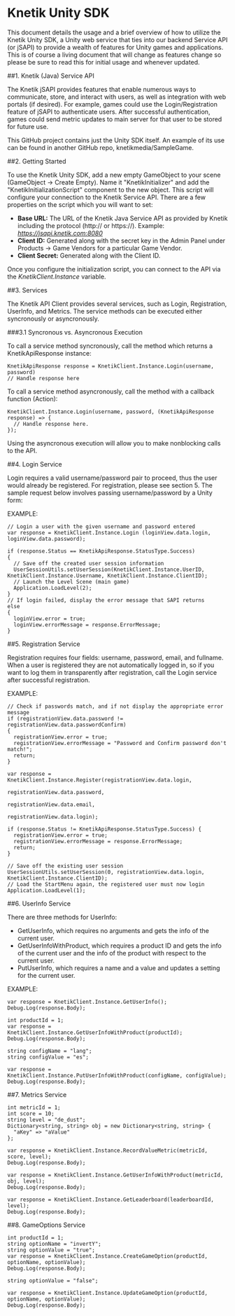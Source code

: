 # Knetik Unity SDK

  This document details the usage and a brief overview of how to utilize the Knetik Unity SDK, a Unity web service that ties into our backend Service API (or jSAPI) to provide a wealth of features for Unity games and applications.  This is of course a living document that will change as features change so please be sure to read this for initial usage and whenever updated.

##1. Knetik (Java) Service API

  The Knetik jSAPI provides features that enable numerous ways to communicate, store, and interact with users, as well as integration with web portals (if desired). For example, games could use the Login/Registration feature of jSAPI to authenticate users. After successful authentication, games could send metric updates to main server for that user to be stored for future use. 

  This GitHub project contains just the Unity SDK itself.  An example of its use can be found in another GitHub repo, knetikmedia/SampleGame.

##2. Getting Started

  To use the Knetik Unity SDK, add a new empty GameObject to your scene (GameObject -> Create Empty).  Name it "KnetikInitializer" and add the "KnetikInitializationScript" component to the new object.  This script will configure your connection to the Knetik Service API.  There are a few properties on the script which you will want to set:

  - **Base URL:** The URL of the Knetik Java Service API as provided by Knetik including the protocol (http:// or https://).  Example: *https://jsapi.knetik.com:8080*
  - **Client ID:** Generated along with the secret key in the Admin Panel under Products -> Game Vendors for a particular Game Vendor.
  - **Client Secret:** Generated along with the Client ID.

  Once you configure the initialization script, you can connect to the API via the *KnetikClient.Instance* variable.

##3. Services

The Knetik API Client provides several services, such as Login, Registration, UserInfo, and Metrics.  The service methods can be executed either syncronously or asyncronously.

###3.1 Syncronous vs. Asyncronous Execution

To call a service method syncronously, call the method which returns a KnetikApiResponse instance:

```
KnetikApiResponse response = KnetikClient.Instance.Login(username, password)
// Handle response here
```

To call a service method asyncronously, call the method with a callback function (Action<KnetikApiResponse>):

```
KnetikClient.Instance.Login(username, password, (KnetikApiResponse response) => {
  // Handle response here.
});
```

Using the asyncronous execution will allow you to make nonblocking calls to the API.

##4. Login Service

Login requires a valid username/password pair to proceed, thus the user would already be registered.  For registration, please see section 5. The sample request below involves passing username/password by a Unity form:

EXAMPLE:

```
// Login a user with the given username and password entered
var response = KnetikClient.Instance.Login (loginView.data.login, loginView.data.password);

if (response.Status == KnetikApiResponse.StatusType.Success) 
{
  // Save off the created user session information
  UserSessionUtils.setUserSession(KnetikClient.Instance.UserID, KnetikClient.Instance.Username, KnetikClient.Instance.ClientID);
  // Launch the Level Scene (main game)
  Application.LoadLevel(2);
}
// If login failed, display the error message that SAPI returns
else 
{
  loginView.error = true;
  loginView.errorMessage = response.ErrorMessage;
}
```

##5. Registration Service

Registration requires four fields: username, password, email, and fullname.  When a user is registered they are not automatically logged in, so if you want to log them in transparently after registration, call the Login service after successful registration.

EXAMPLE:

```
// Check if passwords match, and if not display the appropriate error message
if (registrationView.data.password != registrationView.data.passwordConfirm) 
{
  registrationView.error = true;
  registrationView.errorMessage = "Password and Confirm password don't match!";     
  return;
}

var response = KnetikClient.Instance.Register(registrationView.data.login, 
                                              registrationView.data.password, 
                                              registrationView.data.email, 
                                              registrationView.data.login);

if (response.Status != KnetikApiResponse.StatusType.Success) {
  registrationView.error = true;
  registrationView.errorMessage = response.ErrorMessage;
  return;
}

// Save off the existing user session
UserSessionUtils.setUserSession(0, registrationView.data.login, KnetikClient.Instance.ClientID);
// Load the StartMenu again, the registered user must now login
Application.LoadLevel(1);
```

##6. UserInfo Service

There are three methods for UserInfo:
- GetUserInfo, which requires no arguments and gets the info of the current user.
- GetUserInfoWithProduct, which requires a product ID and gets the info of the current user and the info of the product with respect to the current user.
- PutUserInfo, which requires a name and a value and updates a setting for the current user.

EXAMPLE:

```
var response = KnetikClient.Instance.GetUserInfo();
Debug.Log(response.Body);

int productId = 1;
var response = KnetikClient.Instance.GetUserInfoWithProduct(productId);
Debug.Log(response.Body);

string configName = "lang";
string configValue = "es";

var response = KnetikClient.Instance.PutUserInfoWithProduct(configName, configValue);
Debug.Log(response.Body);
```

##7. Metrics Service

```
int metricId = 1;
int score = 10;
string level = "de_dust";
Dictionary<string, string> obj = new Dictionary<string, string> {
  "aKey" => "aValue"
};

var response = KnetikClient.Instance.RecordValueMetric(metricId, score, level);
Debug.Log(response.Body);

var response = KnetikClient.Instance.GetUserInfoWithProduct(metricId, obj, level);
Debug.Log(response.Body);

var response = KnetikClient.Instance.GetLeaderboard(leaderboardId, level);
Debug.Log(response.Body);
```

##8. GameOptions Service

```
int productId = 1;
string optionName = "invertY";
string optionValue = "true";
var response = KnetikClient.Instance.CreateGameOption(productId, optionName, optionValue);
Debug.Log(response.Body);

string optionValue = "false";

var response = KnetikClient.Instance.UpdateGameOption(productId, optionName, optionValue);
Debug.Log(response.Body);
```
